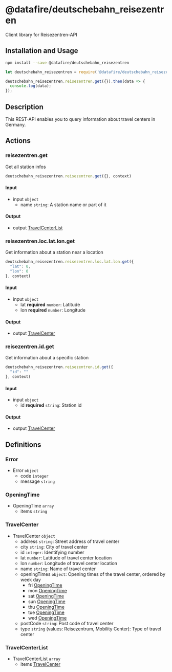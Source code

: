 # @datafire/deutschebahn_reisezentren

Client library for Reisezentren-API

## Installation and Usage
```bash
npm install --save @datafire/deutschebahn_reisezentren
```
```js
let deutschebahn_reisezentren = require('@datafire/deutschebahn_reisezentren').create();

deutschebahn_reisezentren.reisezentren.get({}).then(data => {
  console.log(data);
});
```

## Description

This REST-API enables you to query information about travel centers in Germany.

## Actions

### reisezentren.get
Get all station infos


```js
deutschebahn_reisezentren.reisezentren.get({}, context)
```

#### Input
* input `object`
  * name `string`: A station name or part of it

#### Output
* output [TravelCenterList](#travelcenterlist)

### reisezentren.loc.lat.lon.get
Get information about a station near a location


```js
deutschebahn_reisezentren.reisezentren.loc.lat.lon.get({
  "lat": 0,
  "lon": 0
}, context)
```

#### Input
* input `object`
  * lat **required** `number`: Latitude
  * lon **required** `number`: Longitude

#### Output
* output [TravelCenter](#travelcenter)

### reisezentren.id.get
Get information about a specific station


```js
deutschebahn_reisezentren.reisezentren.id.get({
  "id": ""
}, context)
```

#### Input
* input `object`
  * id **required** `string`: Station id

#### Output
* output [TravelCenter](#travelcenter)



## Definitions

### Error
* Error `object`
  * code `integer`
  * message `string`

### OpeningTime
* OpeningTime `array`
  * items `string`

### TravelCenter
* TravelCenter `object`
  * address `string`: Street address of travel center
  * city `string`: City of travel center
  * id `integer`: Identifying number
  * lat `number`: Latitude of travel center location
  * lon `number`: Longitude of travel center location
  * name `string`: Name of travel center
  * openingTimes `object`: Opening times of the travel center, ordered by week day
    * fri [OpeningTime](#openingtime)
    * mon [OpeningTime](#openingtime)
    * sat [OpeningTime](#openingtime)
    * sun [OpeningTime](#openingtime)
    * thu [OpeningTime](#openingtime)
    * tue [OpeningTime](#openingtime)
    * wed [OpeningTime](#openingtime)
  * postCode `string`: Post code of travel center
  * type `string` (values: Reisezentrum, Mobility Center): Type of travel center

### TravelCenterList
* TravelCenterList `array`
  * items [TravelCenter](#travelcenter)


